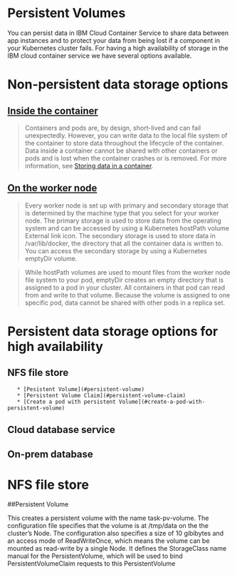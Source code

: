Persistent Volumes
=================
You can persist data in IBM Cloud Container Service to share data between app instances and to protect your data from being lost if a component in your Kubernetes cluster fails. For having a high availability of storage in the IBM cloud container service we have several options available.

# Non-persistent data storage options
## [Inside the container](https://console.bluemix.net/docs/containers/cs_storage.html#storage)
> Containers and pods are, by design, short-lived and can fail unexpectedly. However, you can write data to the local file system of the container to store data throughout the lifecycle of the container. Data inside a container cannot be shared with other containers or pods and is lost when the container crashes or is removed. For more information, see [Storing data in a container](https://docs.docker.com/storage/).
## [On the worker node](https://console.bluemix.net/docs/containers/cs_storage.html#storage)
> Every worker node is set up with primary and secondary storage that is determined by the machine type that you select for your worker node. The primary storage is used to store data from the operating system and can be accessed by using a Kubernetes hostPath volume External link icon. The secondary storage is used to store data in /var/lib/docker, the directory that all the container data is written to. You can access the secondary storage by using a Kubernetes emptyDir volume.

> While hostPath volumes are used to mount files from the worker node file system to your pod, emptyDir creates an empty directory that is assigned to a pod in your cluster. All containers in that pod can read from and write to that volume. Because the volume is assigned to one specific pod, data cannot be shared with other pods in a replica set.

# Persistent data storage options for high availability
## NFS file store     
       * [Pesistent Volume](#persistent-volume)
       * [Persistent Volume Claim](#persistent-volume-claim)
       * [Create a pod with persistent Volume](#create-a-pod-with-persistent-volume)
## Cloud database service
## On-prem database
# NFS file store  

##Persistent Volume

This creates a persistent volume with the name task-pv-volume.
The configuration file specifies that the volume is at /tmp/data on the the cluster’s Node. The configuration also specifies a size of 10 gibibytes and an access mode of ReadWriteOnce, which means the volume can be mounted as read-write by a single Node.
It defines the StorageClass name manual for the PersistentVolume, which will be used to bind PersistentVolumeClaim requests to this PersistentVolume
